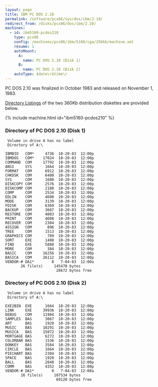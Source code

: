 ```yaml
---
layout: page
title: IBM PC DOS 2.10
permalink: /software/pcx86/sys/dos/ibm/2.10/
redirect_from: /disks/pcx86/dos/ibm/2.10/
machines:
  - id: ibm5160-pcdos210
    type: pcx86
    config: /machines/pcx86/ibm/5160/cga/256kb/machine.xml
    resume: 1
    autoMount:
      A:
        name: PC DOS 2.10 (Disk 1)
      B:
        name: PC DOS 2.10 (Disk 2)
    autoType: $date\r$time\r
---
```


PC DOS 2.10 was finalized in October 1983 and released on November 1, 1983.

[Directory Listings](#directory-of-pc-dos-210-disk-1) of the two 360Kb distribution diskettes are provided below.

{% include machine.html id="ibm5160-pcdos210" %}

### Directory of PC DOS 2.10 (Disk 1)

     Volume in drive A has no label
     Directory of A:\

    IBMBIO   COM*     4736  10-20-83  12:00p
    IBMDOS   COM*    17024  10-20-83  12:00p
    COMMAND  COM     17792  10-20-83  12:00p
    ANSI     SYS      1664  10-20-83  12:00p
    FORMAT   COM      6912  10-20-83  12:00p
    CHKDSK   COM      6400  10-20-83  12:00p
    SYS      COM      1680  10-20-83  12:00p
    DISKCOPY COM      2576  10-20-83  12:00p
    DISKCOMP COM      2188  10-20-83  12:00p
    COMP     COM      2534  10-20-83  12:00p
    EDLIN    COM      4608  10-20-83  12:00p
    MODE     COM      3139  10-20-83  12:00p
    FDISK    COM      6369  10-20-83  12:00p
    BACKUP   COM      3687  10-20-83  12:00p
    RESTORE  COM      4003  10-20-83  12:00p
    PRINT    COM      4608  10-20-83  12:00p
    RECOVER  COM      2304  10-20-83  12:00p
    ASSIGN   COM       896  10-20-83  12:00p
    TREE     COM      1513  10-20-83  12:00p
    GRAPHICS COM       789  10-20-83  12:00p
    SORT     EXE      1408  10-20-83  12:00p
    FIND     EXE      5888  10-20-83  12:00p
    MORE     COM       384  10-20-83  12:00p
    BASIC    COM     16256  10-20-83  12:00p
    BASICA   COM     26112  10-20-83  12:00p
    VENDOR-# DA1*        0   7-04-83  12:00a
           26 file(s)     145470 bytes
                           28672 bytes free

### Directory of PC DOS 2.10 (Disk 2)

     Volume in drive A has no label
     Directory of A:\

    EXE2BIN  EXE      1664  10-20-83  12:00p
    LINK     EXE     39936  10-20-83  12:00p
    DEBUG    COM     11904  10-20-83  12:00p
    SAMPLES  BAS      3067  10-20-83  12:00p
    ART      BAS      1920  10-20-83  12:00p
    MUSIC    BAS     10291  10-20-83  12:00p
    MUSICA   BAS     15072  10-20-83  12:00p
    MORTGAGE BAS      6272  10-20-83  12:00p
    COLORBAR BAS      1536  10-20-83  12:00p
    DONKEY   BAS      3584  10-20-83  12:00p
    CIRCLE   BAS      1664  10-20-83  12:00p
    PIECHART BAS      2304  10-20-83  12:00p
    SPACE    BAS      1920  10-20-83  12:00p
    BALL     BAS      2048  10-20-83  12:00p
    COMM     BAS      4352  10-20-83  12:00p
    VENDOR-# DA1*        0   7-04-83  12:00a
           16 file(s)     107534 bytes
                           69120 bytes free

